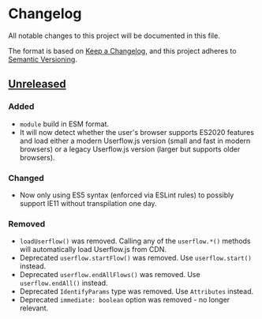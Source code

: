# Changelog

All notable changes to this project will be documented in this file.

The format is based on [Keep a Changelog](https://keepachangelog.com/en/1.0.0/), and this project adheres to [Semantic Versioning](https://semver.org/spec/v2.0.0.html).

## [Unreleased]

### Added

- `module` build in ESM format.
- It will now detect whether the user's browser supports ES2020 features and load either a modern Userflow.js version (small and fast in modern browsers) or a legacy Userflow.js version (larger but supports older browsers).

### Changed

- Now only using ES5 syntax (enforced via ESLint rules) to possibly support IE11 without transpilation one day.

### Removed

- `loadUserflow()` was removed. Calling any of the `userflow.*()` methods will automatically load Userflow.js from CDN.
- Deprecated `userflow.startFlow()` was removed. Use `userflow.start()` instead.
- Deprecated `userflow.endAllFlows()` was removed. Use `userflow.endAll()` instead.
- Deprecated `IdentifyParams` type was removed. Use `Attributes` instead.
- Deprecated `immediate: boolean` option was removed - no longer relevant.

[unreleased]: https://github.com/userflow/userflow.js/compare/v1.8.0...HEAD
